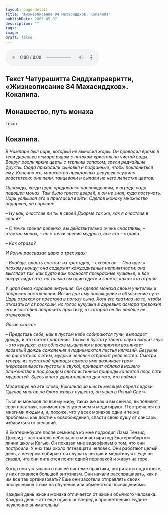 ```yaml
---
layout: page-detail
title: "Жизнеописание 84 Махасиддхов. Кокалипа"
publishDate: 2003.05.07
description: ""
tags:
image:
draft: false
---
```


<audio title="2003.05.07 - Жизнеописание 84 Махасиддхов. Кокалипа.mp3" src="https://filer-api.advayta.org/v1.0/public/files/73452" controls=""></audio>

## **Текст Чатурашитта Сиддхаправритти, «Жизнеописание 84 Махасиддхов». Кокалипа.**
## **Монашество, путь монаха**
 Текст:

## **Кокалипа.** 
 _В Чампаре был царь, который не выносил жары. Он проводил время в тени деревьев асмара рядом с потоком кристально чистой воды. Вокруг росли яркие цветы с терпким запахом, зрели редчайшие фрукты. Сюда приходили сыновья и подданные, чтобы поклониться ему. Конечно же, множество прекрасных девушек служило властителю: они пели, танцевали и сыпали на него лепестки цветов._ 

  
 _Однажды, когда царь предавался наслаждениям, к ограде сада подошел монах. Там было триста дверей, и он не знал, куда постучать. Царь услышал его и пригласил войти. Сделав монаху множество подарков, он спросил:_ 

  
 _– Ну как, счастлив ли ты в своей Дхарме так же, как я счастлив в своей?_ 

 _– С точки зрения ребенка, вы действительно очень счастливы, – ответил монах, – но с точки зрения мудрого, все это – отрава._ 

  
_– Как отрава?_ 

 _И йогин рассказал царю о трех ядах:_ 

 _– Вообще, власть состоит из трех ядов, – сказал он. – Она идет к плохому концу; она содержит каждодневные неприятности; она выглядит так, как будто вам подносят прекрасные кушанья, и все вокруг видят это, но только вы один едите и знаете, какая это отрава._ 

  
 _У царя была хорошая интуиция. Он сделал монаха своим учителем и попросил наставлений. Йогин дал ему посвящение и объяснение пути. Царь отрекся от престола в пользу сына. Хотя его хватило на то, чтобы отказаться от роскоши, но голос кукушки в деревьях асмара тревожил его и заставил попросить практику, от которой он бы вообще не отвлекался._ 

  
 _Йогин сказал:_ 

 _– Представь себе, как в пустом небе собираются тучи, выпадает дождь, и это питает растения. Также в пустоту твоего слуха входит звук – это кукушка, а из облаков мышления и восприятия возникает ядовитый дождь сожаления и поднимаются листья иллюзий. Безумие не расстаться с этим, мудрый человек отбросит ребячество. Смотри теперь: из пустотной природы самого ума возникает гром (неразделимость пустоты и звука), приводит облака высшего блаженства и под дождем света истинной природы качается плод пяти мудростей. Здесь много удивительного для того, кто поймет._ 

  
 _Медитируя на эти слова, Кокалипа за шесть месяцев обрел сиддхи. Сделав многое на благо живых существ, он ушел в Ясный Свет»._ 

  
 Тысячи монахов по всему миру, таких же как и вы сейчас, выполняют свои практики, занимаются служением и медитируют. Я встречался со многими людьми, и, похоже, что у всех монахов одни и те же проблемы: как достичь освобождения, спасти свою душу от сансары, избавиться от желаний.

  
 В Екатеринбурге после семинара ко мне подходил Лама Тензид Докшид – настоятель небольшого монастыря под Екатеринбургом линии школы Кагью. Он показал мне видеофильм о том, что они построили. У них там около пятнадцати человек. Они работают целый день, а вечером собираются слушать лекции и медитируют. Еще он сказал, что они питаются почти одной перловкой и живут на горе.

  
 Когда они услышали о нашей системе практики, ритритах и подготовке, у них появился большой энтузиазм. Они начали расспрашивать, как и им все так организовать? Еще они захотели отправлять своих послушников к нам на обучение или обменяться посвящениями.

  
 Каждый день жизни монаха отличается от жизни обычного человека. Каждый день – это еще один шаг вперед к просветлению. Будьте неуклонно внимательны!
  
  
